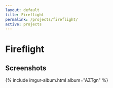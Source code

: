 ```yaml
---
layout: default
title: Fireflight
permalink: /projects/fireflight/
active: projects
---
```



<h1>Fireflight</h1>

<h2>Screenshots</h2>

{% include imgur-album.html album="AZTgn" %}
